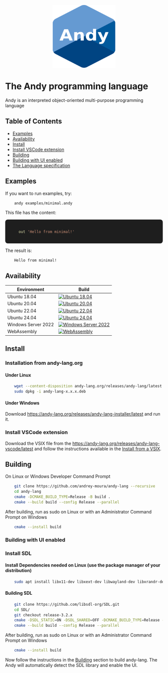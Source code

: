 <p align="center">
    <img src="resources/andy.svg" alt="Alt Text" style="width:200px; height:200px;">
</p>

# The Andy programming language

Andy is an interpreted object-oriented multi-purpose programming language

## Table of Contents
* [Examples](#Examples)
* [Availability](#Availability)
* [Install](#Install)
* [Install VSCode extension](#Install-VSCode-extension)
* [Building](#Building)
* [Building with UI enabled](#Building-with-UI-enabled)
* [The Language specification](./SPECIFICATION.md)
## Examples

If you want to run examples, try:

```sh
    andy examples/minimal.andy
```

This file has the content:

<pre style="background: #1e1e1e; color: #d4d4d4; padding: 1em; font-family: 'Fira Code', monospace; border-radius: 8px;">
<code>
    <span style="color: #DCDCAA;">out</span> <span style="color: #CE9178;">'Hello from minimal!'</span>
</code>
</pre>

The result is:

```
    Hello from minimal!
```

## Availability

Environment | Build
--- | --- |
Ubuntu 18.04 | [![Ubuntu 18.04](https://github.com/andrey-moura/andy-lang/actions/workflows/build-ubuntu-18.04.yml/badge.svg)](https://github.com/andrey-moura/andy-lang/actions/workflows/build-ubuntu-18.04.yml)
Ubuntu 20.04 | [![Ubuntu 20.04](https://github.com/andrey-moura/andy-lang/actions/workflows/build-ubuntu-20.04.yml/badge.svg)](https://github.com/andrey-moura/andy-lang/actions/workflows/build-ubuntu-20.04.yml)
Ubuntu 22.04 | [![Ubuntu 22.04](https://github.com/andrey-moura/andy-lang/actions/workflows/build-ubuntu-22.04.yml/badge.svg?cache-control=no-cache)](https://github.com/andrey-moura/andy-lang/actions/workflows/build-ubuntu-22.04.yml)
Ubuntu 24.04 | [![Ubuntu 24.04](https://github.com/andrey-moura/andy-lang/actions/workflows/build-ubuntu-24.04.yml/badge.svg?cache-control=no-cache)](https://github.com/andrey-moura/andy-lang/actions/workflows/build-ubuntu-24.04.yml)
Windows Server 2022 | [![Windows Server 2022](https://github.com/andrey-moura/andy-lang/actions/workflows/build-windows-2022.yml/badge.svg?cache-control=no-cache)](https://github.com/andrey-moura/andy-lang/actions/workflows/build-windows-2022.yml)
WebAssembly | [![WebAssembly](https://github.com/andrey-moura/andy-lang/actions/workflows/build-wasm.yml/badge.svg?cache-control=no-cache)](https://github.com/andrey-moura/andy-lang/actions/workflows/build-wasm.yml)

## Install

### Installation from andy-lang.org
#### Under Linux
```sh
    wget --content-disposition andy-lang.org/releases/andy-lang/latest
    sudo dpkg -i andy-lang-x.x.x.deb
```
#### Under Windows

Download https://andy-lang.org/releases/andy-lang-installer/latest and run it.

### Install VSCode extension
Download the VSIX file from the https://andy-lang.org/releases/andy-lang-vscode/latest and follow the instructions available in the [Install from a VSIX](https://code.visualstudio.com/docs/configure/extensions/extension-marketplace#_install-from-a-vsix).

## Building
On Linux or Windows Developer Command Prompt

```sh
    git clone https://github.com/andrey-moura/andy-lang --recursive
    cd andy-lang
    cmake -DCMAKE_BUILD_TYPE=Release -B build .
    cmake --build build --config Release --parallel
```

After building, run as sudo on Linux or with an Administrator Command Prompt on Windows

```sh
    cmake --install build
```

### Building with UI enabled


### Install SDL

#### Install Dependencies needed on Linux (use the package manager of your distribution)

```sh
    sudo apt install libx11-dev libxext-dev libwayland-dev libxrandr-dev libxi-dev libxinerama-dev libxcursor-dev libxfixes-dev
```

#### Building SDL

```sh
    git clone https://github.com/libsdl-org/SDL.git
    cd SDL/
    git checkout release-3.2.x
    cmake -DSDL_STATIC=ON -DSDL_SHARED=OFF -DCMAKE_BUILD_TYPE=Release -DSDL_AUDIO=OFF -DSDL_VIDEO=ON -DSDL_GPU=ON -DSDL_RENDER=ON -DSDL_CAMERA=OFF -DSDL_JOYSTICK=OFF -DSDL_HAPTIC=OFF -DSDL_HIDAPI=ON -DSDL_POWER=OFF -DSDL_SENSOR=OFF -DSDL_SENSOR=OFF -DSDL_DIALOG=OFF -B build .
    cmake --build build --config Release --parallel
```

After building, run as sudo on Linux or with an Administrator Command Prompt on Windows

```sh
    cmake --install build
```

Now follow the instructions in the [Building](#Building) section to build andy-lang. The Andy will automatically detect the SDL library and enable the UI.
